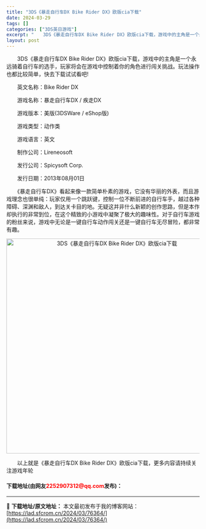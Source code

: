 ```yaml
---
title: "3DS《暴走自行车DX Bike Rider DX》欧版cia下载"
date: 2024-03-29
tags: []
categories: ["3DS英日游戏"]
excerpt: "　　3DS《暴走自行车DX Bike Rider DX》欧版cia下载，游戏中的主角是一个永远骑着自行车的选手，玩家将会在游戏中控制着你的角色进行闯关挑战。玩法操作也都比较简单，快去下载试试看吧! 　　英文名称：Bike Rider DX 　　游戏名称：暴走自行车DX / 疾走DX 　　游戏版本：美&hellip;"
layout: post
---
```


 <p>　　3DS《暴走自行车DX Bike Rider DX》欧版cia下载，游戏中的主角是一个永远骑着自行车的选手，玩家将会在游戏中控制着你的角色进行闯关挑战。玩法操作也都比较简单，快去下载试试看吧!</p> <p>　　英文名称：Bike Rider DX</p> <p>　　游戏名称：暴走自行车DX / 疾走DX</p> <p>　　游戏版本：美版(3DSWare / eShop版)</p> <p>　　游戏类型：动作类</p> <p>　　游戏语言：英文</p> <p>　　制作公司：Lireneosoft</p> <p>　　发行公司：Spicysoft Corp.</p> <p>　　发行日期：2013年08月01日</p> <p>　　《暴走自行车DX》看起来像一款简单朴素的游戏，它没有华丽的外表，而且游戏理念也很单纯：玩家仅用一个跳跃键，控制一位不断前进的自行车手，越过各种障碍、深渊和敌人，到达关卡目的地。无疑这并非什么新颖的创作思路，但是本作却执行的非常到位，在这个精致的小游戏中凝聚了极大的趣味性。对于自行车游戏的粉丝来说，游戏中无论是一键自行车动作闯关还是一键自行车无尽冒险，都非常有趣。</p> <p align="center"><img align="" border="0" src="https://lad.sfcrom.cn/wp-content/uploads/2024/03/20240329_660634b581eab.jpg" width="561" alt="3DS《暴走自行车DX Bike Rider DX》欧版cia下载" /></p> <p>　　以上就是《暴走自行车DX Bike Rider DX》欧版cia下载，更多内容请持续关注游戏年轮</p> <p><h4>下载地址(由网友<font color="red">2252907312@qq.com</font>发布)：</h4></p> 

---
📖 **下载地址/原文地址：** 本文最初发布于我的博客网站：[https://lad.sfcrom.cn/2024/03/76364/](https://lad.sfcrom.cn/2024/03/76364/)
